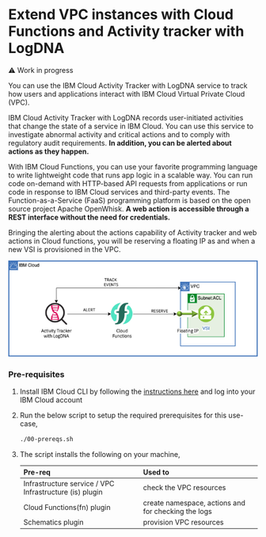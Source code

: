 # Extend VPC instances with Cloud Functions and Activity tracker with LogDNA
:warning: Work in progress

You can use the IBM Cloud Activity Tracker with LogDNA service to track how users and applications interact with IBM Cloud Virtual Private Cloud (VPC).

IBM Cloud Activity Tracker with LogDNA records user-initiated activities that change the state of a service in IBM Cloud. You can use this service to investigate abnormal activity and critical actions and to comply with regulatory audit requirements. **In addition, you can be alerted about actions as they happen.**

With IBM Cloud Functions, you can use your favorite programming language to write lightweight code that runs app logic in a scalable way. You can run code on-demand with HTTP-based API requests from applications or run code in response to IBM Cloud services and third-party events. The Function-as-a-Service (FaaS) programming platform is based on the open source project Apache OpenWhisk. **A web action is accessible through a REST interface without the need for credentials.**

Bringing the alerting about the actions capability of Activity tracker and web actions in Cloud functions, you will be reserving a floating IP as and when a new VSI is provisioned in the VPC.

![](Extend_vpc.png)

### Pre-requisites

1. Install IBM Cloud CLI by following the [instructions here](https://cloud.ibm.com/docs/cli?topic=cli-install-ibmcloud-cli) and log into your IBM Cloud account
2. Run the below script to setup the required prerequisites for this use-case,

    ```sh
    ./00-prereqs.sh
    ```
3. The script installs the following on your machine,

    | Pre\-req                                                  | Used to                                               |
    |-----------------------------------------------------------|--------------------------------------------------------|
    | Infrastructure service / VPC Infrastructure \(is\) plugin | check the VPC resources                             |
    | Cloud Functions(fn) plugin                                    | create namespace, actions and for checking the logs |
    | Schematics plugin                                         | provision VPC resources                             |
